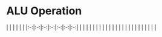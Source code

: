 # ALU Operation

|       |       |   |   |   |
|:-:|:-:|:-:|:-:|:-:|:-:|:-:|
|   |   |   |   |   |   |   |
|   |   |   |   |   |   |   |
|   |   |   |   |   |   |   |

